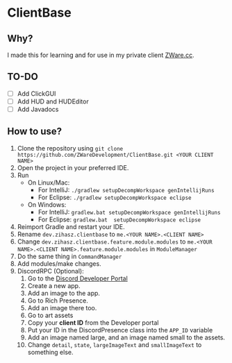 # ClientBase

## Why?
I made this for learning and for use in my private client [ZWare.cc](https://discord.gg/9PjbbhS).

## TO-DO

* [ ] Add ClickGUI
* [ ] Add HUD and HUDEditor
* [ ] Add Javadocs

## How to use?
1. Clone the repository using `git clone https://github.com/ZWareDevelopment/ClientBase.git <YOUR CLIENT NAME>`
2. Open the project in your preferred IDE.
3. Run 
    - On Linux/Mac:
        - For IntelliJ: `./gradlew setupDecompWorkspace genIntellijRuns`
        - For Eclipse: `./gradlew setupDecompWorkspace eclipse`
    - On Windows:
        - For IntelliJ: `gradlew.bat setupDecompWorkspace genIntellijRuns`
        - For Eclipse: `gradlew.bat  setupDecompWorkspace eclipse`
4. Reimport Gradle and restart your IDE.
5. Rename `dev.zihasz.clientbase` to `me.<YOUR NAME>.<CLIENT NAME>`
6. Change `dev.zihasz.clientbase.feature.module.modules` to `me.<YOUR NAME>.<CLIENT NAME>.feature.module.modules` in `ModuleManager`
7. Do the same thing in `CommandManager`
8. Add modules/make changes.
9. DiscordRPC (Optional):
   1. Go to the [Discord Developer Portal](https://discord.com/developers/)
   2. Create a new app.
   3. Add an image to the app.
   4. Go to Rich Presence.
   5. Add an image there too.
   6. Go to art assets
   7. Copy your **client ID** from the Developer portal
   8. Put your ID in the DiscordPresence class into the `APP_ID` variable
   9. Add an image named large, and an image named small to the assets.
   10. Change `detail`, `state`, `largeImageText` and `smallImageText` to something else.
